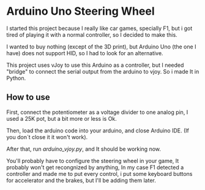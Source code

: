 # Arduino Uno Steering Wheel

I started this project because I really like car games, specially F1, but i got tired of playing it with a normal controller, so I decided to make this.

I wanted to buy nothing (except of the 3D print), but Arduino Uno (the one I have) does not support HID, so I had to look for an alternative. 

This project uses vJoy to use this Arduino as a controller, but I needed "bridge" to connect the serial output from the arduino to vjoy. So i made It in Python.

## How to use

First, connect the potentiometer as a voltage divider to one analog pin, I used a 25K pot, but a bit more or less is Ok. 

Then, load the arduino code into your arduino, and close Arduino IDE. (If you don´t close it it won't work).

After that, run *arduino_vjoy.py*, and It should be working now.

You'll probably have to configure the steering wheel in your game, It probably won't get recongnized by anything, In my case F1 detected a controller and made me to put every control, i put some keyboard buttons for accelerator and the brakes, but I'll be adding them later.
